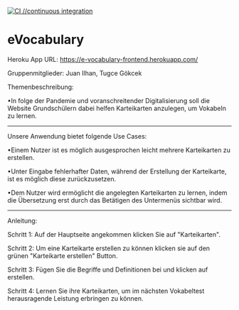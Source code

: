[![CI                                //continuous integration](https://github.com/Juan-Ilhan/eVocabulary/actions/workflows/tests.yml/badge.svg)](https://github.com/Juan-Ilhan/eVocabulary/actions/workflows/tests.yml)
# eVocabulary

Heroku App URL: https://e-vocabulary-frontend.herokuapp.com/

Gruppenmitglieder: Juan Ilhan, Tugce Gökcek

Themenbeschreibung:

•In folge der Pandemie und voranschreitender Digitalisierung soll die Website Grundschülern dabei helfen 
    Karteikarten anzulegen, um Vokabeln zu lernen.

----------------------------------------------------------------------------------------------------------------------------------------------------------------

Unsere Anwendung bietet folgende Use Cases:

•Einem Nutzer ist es möglich ausgesprochen leicht mehrere Karteikarten zu erstellen.

•Unter Eingabe fehlerhafter Daten, während der Erstellung der Karteikarte, ist es möglich diese zurückzusetzen.

•Dem Nutzer wird ermöglicht die angelegten Karteikarten zu lernen, indem die Übersetzung erst durch das Betätigen des Untermenüs sichtbar wird.

----------------------------------------------------------------------------------------------------------------------------------------------------------------

Anleitung:

Schritt 1: Auf der Hauptseite angekommen klicken Sie auf "Karteikarten".

Schritt 2: Um eine Karteikarte erstellen zu können klicken sie auf den grünen "Karteikarte erstellen" Button.

Schritt 3: Fügen Sie die Begriffe und Definitionen bei und klicken auf erstellen. 

Schritt 4: Lernen Sie ihre Karteikarten, um im nächsten Vokabeltest herausragende Leistung erbringen zu können.



